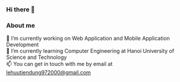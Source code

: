 ### Hi there 👋
### About me
🔭 I’m currently working on Web Application and Mobile Application Development <br>
🌱 I’m currently learning Computer Engineering at Hanoi University of Science and Technology <br>
📫 You can get in touch with me by email at lehuutiendung972000@gmail.com
